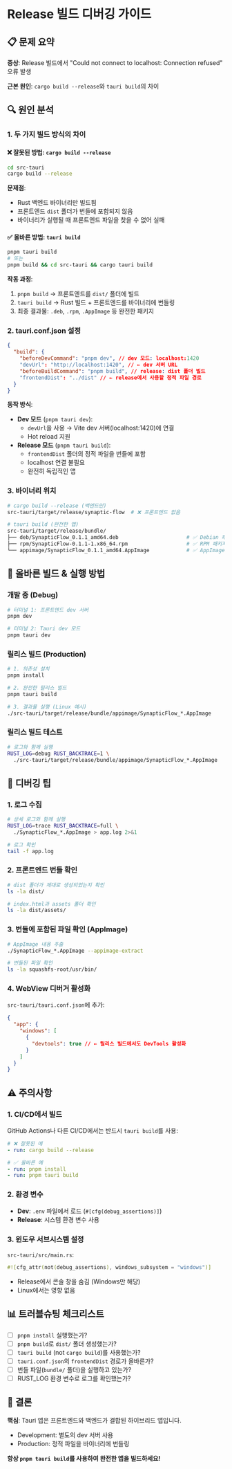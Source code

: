 # Release 빌드 디버깅 가이드

## 📋 문제 요약

**증상**: Release 빌드에서 "Could not connect to localhost: Connection refused" 오류 발생

**근본 원인**: `cargo build --release`와 `tauri build`의 차이

## 🔍 원인 분석

### 1. 두 가지 빌드 방식의 차이

#### ❌ 잘못된 방법: `cargo build --release`

```bash
cd src-tauri
cargo build --release
```

**문제점**:

- Rust 백엔드 바이너리만 빌드됨
- 프론트엔드 `dist` 폴더가 번들에 포함되지 않음
- 바이너리가 실행될 때 프론트엔드 파일을 찾을 수 없어 실패

#### ✅ 올바른 방법: `tauri build`

```bash
pnpm tauri build
# 또는
pnpm build && cd src-tauri && cargo tauri build
```

**작동 과정**:

1. `pnpm build` → 프론트엔드를 `dist/` 폴더에 빌드
2. `tauri build` → Rust 빌드 + 프론트엔드를 바이너리에 번들링
3. 최종 결과물: `.deb`, `.rpm`, `.AppImage` 등 완전한 패키지

### 2. tauri.conf.json 설정

```json
{
  "build": {
    "beforeDevCommand": "pnpm dev", // dev 모드: localhost:1420
    "devUrl": "http://localhost:1420", // ← dev 서버 URL
    "beforeBuildCommand": "pnpm build", // release: dist 폴더 빌드
    "frontendDist": "../dist" // ← release에서 사용할 정적 파일 경로
  }
}
```

**동작 방식**:

- **Dev 모드** (`pnpm tauri dev`):
  - `devUrl`을 사용 → Vite dev 서버(localhost:1420)에 연결
  - Hot reload 지원
- **Release 모드** (`pnpm tauri build`):
  - `frontendDist` 폴더의 정적 파일을 번들에 포함
  - localhost 연결 불필요
  - 완전히 독립적인 앱

### 3. 바이너리 위치

```bash
# cargo build --release (백엔드만)
src-tauri/target/release/synaptic-flow  # ❌ 프론트엔드 없음

# tauri build (완전한 앱)
src-tauri/target/release/bundle/
├── deb/SynapticFlow_0.1.1_amd64.deb                      # ✅ Debian 패키지
├── rpm/SynapticFlow-0.1.1-1.x86_64.rpm                   # ✅ RPM 패키지
└── appimage/SynapticFlow_0.1.1_amd64.AppImage            # ✅ AppImage
```

## 🚀 올바른 빌드 & 실행 방법

### 개발 중 (Debug)

```bash
# 터미널 1: 프론트엔드 dev 서버
pnpm dev

# 터미널 2: Tauri dev 모드
pnpm tauri dev
```

### 릴리스 빌드 (Production)

```bash
# 1. 의존성 설치
pnpm install

# 2. 완전한 릴리스 빌드
pnpm tauri build

# 3. 결과물 실행 (Linux 예시)
./src-tauri/target/release/bundle/appimage/SynapticFlow_*.AppImage
```

### 릴리스 빌드 테스트

```bash
# 로그와 함께 실행
RUST_LOG=debug RUST_BACKTRACE=1 \
  ./src-tauri/target/release/bundle/appimage/SynapticFlow_*.AppImage
```

## 🔧 디버깅 팁

### 1. 로그 수집

```bash
# 상세 로그와 함께 실행
RUST_LOG=trace RUST_BACKTRACE=full \
  ./SynapticFlow_*.AppImage > app.log 2>&1

# 로그 확인
tail -f app.log
```

### 2. 프론트엔드 번들 확인

```bash
# dist 폴더가 제대로 생성되었는지 확인
ls -la dist/

# index.html과 assets 폴더 확인
ls -la dist/assets/
```

### 3. 번들에 포함된 파일 확인 (AppImage)

```bash
# AppImage 내용 추출
./SynapticFlow_*.AppImage --appimage-extract

# 번들된 파일 확인
ls -la squashfs-root/usr/bin/
```

### 4. WebView 디버거 활성화

`src-tauri/tauri.conf.json`에 추가:

```json
{
  "app": {
    "windows": [
      {
        "devtools": true // ← 릴리스 빌드에서도 DevTools 활성화
      }
    ]
  }
}
```

## ⚠️ 주의사항

### 1. CI/CD에서 빌드

GitHub Actions나 다른 CI/CD에서는 반드시 `tauri build`를 사용:

```yaml
# ❌ 잘못된 예
- run: cargo build --release

# ✅ 올바른 예
- run: pnpm install
- run: pnpm tauri build
```

### 2. 환경 변수

- **Dev**: `.env` 파일에서 로드 (`#[cfg(debug_assertions)]`)
- **Release**: 시스템 환경 변수 사용

### 3. 윈도우 서브시스템 설정

`src-tauri/src/main.rs`:

```rust
#![cfg_attr(not(debug_assertions), windows_subsystem = "windows")]
```

- Release에서 콘솔 창을 숨김 (Windows만 해당)
- Linux에서는 영향 없음

## 📊 트러블슈팅 체크리스트

- [ ] `pnpm install` 실행했는가?
- [ ] `pnpm build`로 `dist/` 폴더 생성했는가?
- [ ] `tauri build` (not `cargo build`)를 사용했는가?
- [ ] `tauri.conf.json`의 `frontendDist` 경로가 올바른가?
- [ ] 번들 파일(`bundle/` 폴더)을 실행하고 있는가?
- [ ] RUST_LOG 환경 변수로 로그를 확인했는가?

## 🎯 결론

**핵심**: Tauri 앱은 프론트엔드와 백엔드가 결합된 하이브리드 앱입니다.

- Development: 별도의 dev 서버 사용
- Production: 정적 파일을 바이너리에 번들링

**항상 `pnpm tauri build`를 사용하여 완전한 앱을 빌드하세요!**
